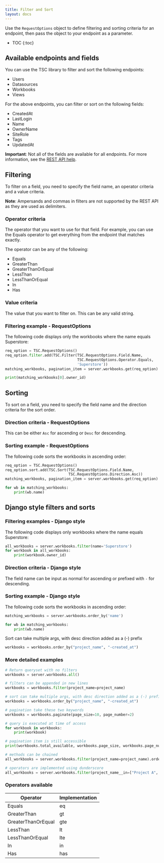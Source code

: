 ```yaml
---
title: Filter and Sort
layout: docs
---
```

Use the `RequestOptions` object to define filtering and sorting criteria for an endpoint,
then pass the object to your endpoint as a parameter.

* TOC
{:toc}

## Available endpoints and fields

You can use the TSC library to filter and sort the following endpoints:

* Users
* Datasources
* Workbooks
* Views

For the above endpoints, you can filter or sort on the following
fields:

* CreatedAt
* LastLogin
* Name
* OwnerName
* SiteRole
* Tags
* UpdatedAt

**Important**: Not all of the fields are available for all endpoints. For more information, see the [REST
API help](https://help.tableau.com/current/api/rest_api/en-us/REST/rest_api_concepts_filtering_and_sorting.htm).

## Filtering

To filter on a field, you need to specify the field name, an operator criteria and a value criteria.

**Note**: Ampersands and commas in filters are not supported by the REST API as they are used as delimiters.

### Operator criteria

The operator that you want to use for that field. For example, you can use the Equals operator to get everything from the endpoint that matches exactly.

The operator can be any of the following:

* Equals
* GreaterThan
* GreaterThanOrEqual
* LessThan
* LessThanOrEqual
* In
* Has

### Value criteria

The value that you want to filter on. This can be any valid string.

### Filtering example - RequestOptions

The following code displays only the workbooks where the name equals Superstore:

```py
req_option = TSC.RequestOptions()
req_option.filter.add(TSC.Filter(TSC.RequestOptions.Field.Name,
                                 TSC.RequestOptions.Operator.Equals,
                                 'Superstore'))
matching_workbooks, pagination_item = server.workbooks.get(req_option)

print(matching_workbooks[0].owner_id)
```

## Sorting

To sort on a field, you need to specify the field name and the direction criteria for the sort order.

### Direction criteria - RequestOptions

This can be either `Asc` for ascending or `Desc` for descending.

### Sorting example - RequestOptions

The following code sorts the workbooks in ascending order:

```py
req_option = TSC.RequestOptions()
req_option.sort.add(TSC.Sort(TSC.RequestOptions.Field.Name,
                             TSC.RequestOptions.Direction.Asc))
matching_workbooks, pagination_item = server.workbooks.get(req_option)

for wb in matching_workbooks:
    print(wb.name)
```


## Django style filters and sorts

### Filtering examples - Django style

The following code displays only workbooks where the name equals Superstore:

```py
all_workbooks = server.workbooks.filter(name='Superstore')
for workbook in all_workbooks:
    print(workbook.owner_id)
```

### Direction criteria - Django style

The field name can be input as normal for ascending or prefixed with `-` for descending.

### Sorting example - Django style

The following code sorts the workbooks in ascending order:

```py
matching_workbooks = server.workbooks.order_by('name')

for wb in matching_workbooks:
    print(wb.name)
```

Sort can take multiple args, with desc direction added as a (-) prefix 

```py
workbooks = workbooks.order_by("project_name", "-created_at")
```

### More detailed examples

```py
# Return queryset with no filters
workbooks = server.workbooks.all() 

# filters can be appended in new lines
workbooks = workbooks.filter(project_name=project_name)

# sort can take multiple args, with desc direction added as a (-) prefix 
workbooks = workbooks.order_by("project_name", "-created_at")

# pagination take these two keywords
workbooks = workbooks.paginate(page_size=10, page_number=2) 

# query is executed at time of access
for workbook in workbooks: 
    print(workbook)

# pagination item is still accessible  
print(workbooks.total_available, workbooks.page_size, workbooks.page_number) 

# methods can be chained
all_workbooks = server.workbooks.filter(project_name=project_name).order_by("-project_name")

# operators are implemented using dunderscore
all_workbooks = server.workbooks.filter(project_name__in=["Project A", "Project B"])
```

### Operators available

| Operator | Implementation |
| --- | --- |
| Equals | eq |
| GreaterThan | gt |
| GreaterThanOrEqual | gte |
| LessThan | lt |
| LessThanOrEqual | lte |
| In | in |
| Has | has |
